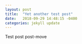 ```yaml
---
layout: post
title:  "Yet another test post"
date:   2018-09-29 14:48:15 -0400
categories: jekyll update
---
```

Test post post-move